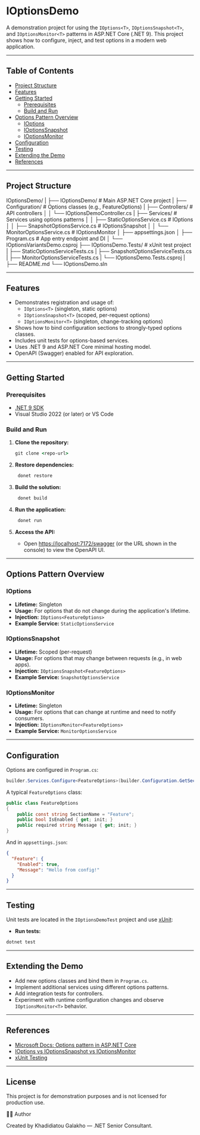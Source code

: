 ﻿# IOptionsDemo

A demonstration project for using the `IOptions<T>`, `IOptionsSnapshot<T>`, and `IOptionsMonitor<T>` patterns in ASP.NET Core (.NET 9). This project shows how to configure, inject, and test options in a modern web application.

---

## Table of Contents

- [Project Structure](#project-structure)
- [Features](#features)
- [Getting Started](#getting-started)
  - [Prerequisites](#prerequisites)
  - [Build and Run](#build-and-run)
- [Options Pattern Overview](#options-pattern-overview)
  - [IOptions<T>](#ioptionst)
  - [IOptionsSnapshot<T>](#ioptionssnapshott)
  - [IOptionsMonitor<T>](#ioptionsmonitort)
- [Configuration](#configuration)
- [Testing](#testing)
- [Extending the Demo](#extending-the-demo)
- [References](#references)

---

## Project Structure

IOptionsDemo/
|
├── IOptionsDemo/ # Main ASP.NET Core project
|   ├── Configuration/ # Options classes (e.g., FeatureOptions)
|   ├── Controllers/ # API controllers
│   │   └── IOptionsDemoController.cs
|   ├── Services/ # Services using options patterns
│   │   ├── StaticOptionsService.cs         # IOptions<T>
│   │   ├── SnapshotOptionsService.cs       # IOptionsSnapshot<T>
│   │   └── MonitorOptionsService.cs        # IOptionsMonitor<T>
│   ├── appsettings.json
│   ├── Program.cs # App entry endpoint and DI 
│   └── IOptionsVariantsDemo.csproj
├── IOptionsDemo.Tests/            # xUnit test project
|    ├── StaticOptionsServiceTests.cs
|    ├── SnapshotOptionsServiceTests.cs
|    ├── MonitorOptionsServiceTests.cs
|    └── IOptionsDemo.Tests.csproj
|
├── README.md
└── IOptionsDemo.sln


---

## Features

- Demonstrates registration and usage of:
  - `IOptions<T>` (singleton, static options)
  - `IOptionsSnapshot<T>` (scoped, per-request options)
  - `IOptionsMonitor<T>` (singleton, change-tracking options)
- Shows how to bind configuration sections to strongly-typed options classes.
- Includes unit tests for options-based services.
- Uses .NET 9 and ASP.NET Core minimal hosting model.
- OpenAPI (Swagger) enabled for API exploration.

---

## Getting Started

### Prerequisites

- [.NET 9 SDK](https://dotnet.microsoft.com/download/dotnet/9.0)
- Visual Studio 2022 (or later) or VS Code

### Build and Run

1. **Clone the repository:**

	``` cmd
	git clone <repo-url>
	```

2. **Restore dependencies:**
   ``` cmd
	donet restore
   ```

3. **Build the solution:**
   ``` cmd
	donet build
   ```

4. **Run the application:**
   ``` cmd
	donet run
   ```


5. **Access the API:**
   - Open [https://localhost:7172/swagger](https://localhost:7172/swagger) (or the URL shown in the console) to view the OpenAPI UI.

---

## Options Pattern Overview

### IOptions<T>

- **Lifetime:** Singleton
- **Usage:** For options that do not change during the application's lifetime.
- **Injection:** `IOptions<FeatureOptions>`
- **Example Service:** `StaticOptionsService`

### IOptionsSnapshot<T>

- **Lifetime:** Scoped (per-request)
- **Usage:** For options that may change between requests (e.g., in web apps).
- **Injection:** `IOptionsSnapshot<FeatureOptions>`
- **Example Service:** `SnapshotOptionsService`

### IOptionsMonitor<T>

- **Lifetime:** Singleton
- **Usage:** For options that can change at runtime and need to notify consumers.
- **Injection:** `IOptionsMonitor<FeatureOptions>`
- **Example Service:** `MonitorOptionsService`

---

## Configuration

Options are configured in `Program.cs`:
``` csharp
builder.Services.Configure<FeatureOptions>(builder.Configuration.GetSection("FeatureOptions"));
```


A typical `FeatureOptions` class:

``` csharp
public class FeatureOptions
{
    public const string SectionName = "Feature";
    public bool IsEnabled { get; init; }
    public required string Message { get; init; }
}
```


And in `appsettings.json`:

``` json
{
  "Feature": {
    "Enabled": true,
    "Message": "Hello from config!"
  }
}
```

---

## Testing

Unit tests are located in the `IOptionsDemoTest` project and use [xUnit](https://xunit.net/):

- **Run tests:**

``` cmd
dotnet test
```


---

## Extending the Demo

- Add new options classes and bind them in `Program.cs`.
- Implement additional services using different options patterns.
- Add integration tests for controllers.
- Experiment with runtime configuration changes and observe `IOptionsMonitor<T>` behavior.

---

## References

- [Microsoft Docs: Options pattern in ASP.NET Core](https://learn.microsoft.com/aspnet/core/fundamentals/configuration/options)
- [IOptions<T> vs IOptionsSnapshot<T> vs IOptionsMonitor<T>](https://andrewlock.net/exploring-options-monitor-in-asp-net-core/)
- [xUnit Testing](https://xunit.net/)

---

## License

This project is for demonstration purposes and is not licensed for production use.

🧑‍💻 Author

Created by Khadidiatou Galakho — .NET Senior Consultant.
